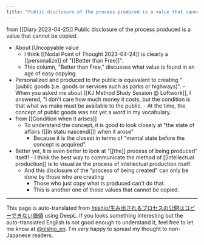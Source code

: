 ```yaml
---
title: "Public disclosure of the process produced is a value that cannot be copied."
---
```


from  [[Diary 2023-04-25]]
Public disclosure of the process produced is a value that cannot be copied.
- About [Uncopyable value
    - I think [[Nodal Point of Thought 2023-04-24]] is clearly a [[personalize]] of "[[Better than Free]]".
    - This column, "Better than Free," discusses what value is found in an age of easy copying.
- Personalized and produced to the public is equivalent to creating "[public goods (i.e. goods or services such as parks or highways)".
        - When you asked me about [[KJ Method Study Session @ Loftwork]], I answered, "I don't care how much money it costs, but the condition is that what we make must be available to the public.
        - At the time, the concept of public goods was not yet a word in my vocabulary.
- from  [[Condition when it arises]]
    - To understand the concept, it is good to look closely at "the state of affairs ([[In statu nascendi]]) when it arose"
        - Because it is the closest in terms of "mental state before the concept is acquired".
- Better yet, it is even better to look at "[[the]] process of being produced" itself!
        - I think the best way to communicate the method of [[intellectual production]] is to visualize the process of intellectual production itself.
    - And this disclosure of the "process of being created" can only be done by those who are creating
        - Those who just copy what is produced can't do that.
        - This is another one of those values that cannot be copied.


---
This page is auto-translated from [/nishio/生み出されるプロセスの公開はコピーできない価値](https://scrapbox.io/nishio/生み出されるプロセスの公開はコピーできない価値) using DeepL. If you looks something interesting but the auto-translated English is not good enough to understand it, feel free to let me know at [@nishio_en](https://twitter.com/nishio_en). I'm very happy to spread my thought to non-Japanese readers.